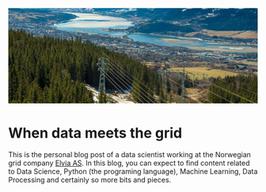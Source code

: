 <img src="/images/Lillehammer_DJI_0004_1_thin_800x600.jpg" width="800" class="center" alt="Grid and Data">

# When data meets the grid

This is the personal blog post of a data scientist working at the Norwegian grid company [Elvia AS](https://www.elvia.no). In this blog, you can expect to find content related to Data Science, Python (the programing language), Machine Learning, Data Processing and certainly so more bits and pieces.  
